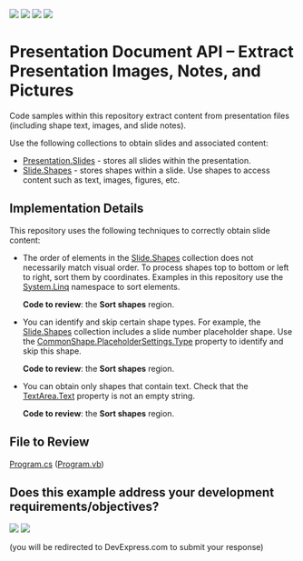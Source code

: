 <!-- default badges list -->
![](https://img.shields.io/endpoint?url=https://codecentral.devexpress.com/api/v1/VersionRange/1027678744/25.1.4%2B)
[![](https://img.shields.io/badge/Open_in_DevExpress_Support_Center-FF7200?style=flat-square&logo=DevExpress&logoColor=white)](https://supportcenter.devexpress.com/ticket/details/T1301588)
[![](https://img.shields.io/badge/📖_How_to_use_DevExpress_Examples-e9f6fc?style=flat-square)](https://docs.devexpress.com/GeneralInformation/403183)
[![](https://img.shields.io/badge/💬_Leave_Feedback-feecdd?style=flat-square)](#does-this-example-address-your-development-requirementsobjectives)
<!-- default badges end -->

# Presentation Document API – Extract Presentation Images, Notes, and Pictures

Code samples within this repository extract content from presentation files (including shape text, images, and slide notes).

Use the following collections to obtain slides and associated content:

* [Presentation.Slides](https://docs.devexpress.com/OfficeFileAPI/DevExpress.Docs.Presentation.Presentation.Slides) - stores all slides within the presentation. 
* [Slide.Shapes](https://docs.devexpress.com/OfficeFileAPI/DevExpress.Docs.Presentation.SlideBase.Shapes) - stores shapes within a slide. Use shapes to access content such as text, images, figures, etc. 

## Implementation Details

This repository uses the following techniques to correctly obtain slide content:

* The order of elements in the [Slide.Shapes](https://docs.devexpress.com/OfficeFileAPI/DevExpress.Docs.Presentation.SlideBase.Shapes) collection does not necessarily match visual order. To process shapes top to bottom or left to right, sort them by coordinates. Examples in this repository use the [System.Linq](https://learn.microsoft.com/en-us/dotnet/api/system.linq?view=net-9.0) namespace to sort elements.
    
    **Code to review**: the **Sort shapes** region.

* You can identify and skip certain shape types. For example, the [Slide.Shapes](https://docs.devexpress.com/OfficeFileAPI/DevExpress.Docs.Presentation.SlideBase.Shapes) collection includes a slide number placeholder shape. Use the [CommonShape.PlaceholderSettings.Type](https://docs.devexpress.com/OfficeFileAPI/DevExpress.Docs.Presentation.PlaceholderSettings.Type) property to identify and skip this shape. 

   **Code to review**: the **Sort shapes** region.

* You can obtain only shapes that contain text. Check that the [TextArea.Text](https://docs.devexpress.com/OfficeFileAPI/DevExpress.Docs.Presentation.TextArea.Text) property is not an empty string.

    **Code to review**: the **Sort shapes** region.

## File to Review

[Program.cs](./CS/Program.cs) ([Program.vb](./VB/Program.vb))


<!--## Documentation

Refer to the following help topic for image/extraction results: [Extract Presentation Content](https://docs.devexpress.com/OfficeFileAPI/405430/presentation-api/extract-presentation-content).-->

<!-- ## More Examples -->

<!-- feedback -->
## Does this example address your development requirements/objectives?

[<img src="https://www.devexpress.com/support/examples/i/yes-button.svg"/>](https://www.devexpress.com/support/examples/survey.xml?utm_source=github&utm_campaign=presentation-document-api-extract-content&~~~was_helpful=yes) [<img src="https://www.devexpress.com/support/examples/i/no-button.svg"/>](https://www.devexpress.com/support/examples/survey.xml?utm_source=github&utm_campaign=presentation-document-api-extract-content&~~~was_helpful=no)

(you will be redirected to DevExpress.com to submit your response)
<!-- feedback end -->
